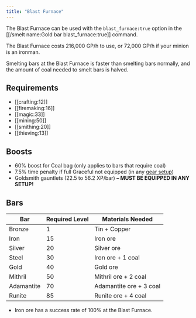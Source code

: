 ```yaml
---
title: "Blast Furnace"
---
```


The Blast Furnace can be used with the `blast_furnace:true` option in the [[/smelt name\:Gold bar blast_furnace\:true]] command.

The Blast Furnace costs 216,000 GP/h to use, or 72,000 GP/h if your minion is an ironman.

Smelting bars at the Blast Furnace is faster than smelting bars normally, and the amount of coal needed to smelt bars is halved.

## Requirements

- [[crafting:12]]
- [[firemaking:16]]
- [[magic:33]]
- [[mining:50]]
- [[smithing:20]]
- [[thieving:13]]

## Boosts

- 60% boost for Coal bag (only applies to bars that require coal)
- 7.5% time penalty if full Graceful not equipped (in any [gear setup](../../getting-started/gear.md))
- Goldsmith gauntlets (22.5 to 56.2 XP/bar) **– MUST BE EQUIPPED IN ANY SETUP!**

## Bars

| **Bar**    | **Required Level** | **Materials Needed**    |
| ---------- | ------------------ | ----------------------- |
| Bronze     | 1                  | Tin + Copper            |
| Iron       | 15                 | Iron ore                |
| Silver     | 20                 | Silver ore              |
| Steel      | 30                 | Iron ore + 1 coal       |
| Gold       | 40                 | Gold ore                |
| Mithril    | 50                 | Mithril ore + 2 coal    |
| Adamantite | 70                 | Adamantite ore + 3 coal |
| Runite     | 85                 | Runite ore + 4 coal     |

- Iron ore has a success rate of 100% at the Blast Furnace.
